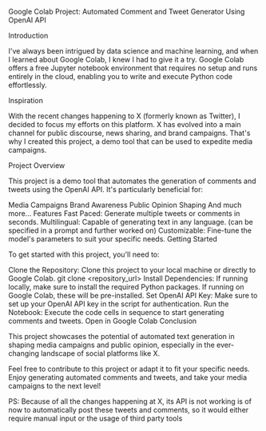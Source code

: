 Google Colab Project: Automated Comment and Tweet Generator Using OpenAI API

Introduction

I've always been intrigued by data science and machine learning, and when I learned about Google Colab, I knew I had to give it a try. Google Colab offers a free Jupyter notebook environment that requires no setup and runs entirely in the cloud, enabling you to write and execute Python code effortlessly.

Inspiration

With the recent changes happening to X (formerly known as Twitter), I decided to focus my efforts on this platform. X has evolved into a main channel for public discourse, news sharing, and brand campaigns. That's why I created this project, a demo tool that can be used to expedite media campaigns.

Project Overview

This project is a demo tool that automates the generation of comments and tweets using the OpenAI API. It's particularly beneficial for:

Media Campaigns
Brand Awareness
Public Opinion Shaping
And much more...
Features
Fast Paced: Generate multiple tweets or comments in seconds.
Multilingual: Capable of generating text in any language. (can be specified in a prompt and further worked on)
Customizable: Fine-tune the model's parameters to suit your specific needs.
Getting Started

To get started with this project, you'll need to:

Clone the Repository: Clone this project to your local machine or directly to Google Colab.
git clone <repository_url>
Install Dependencies: If running locally, make sure to install the required Python packages. If running on Google Colab, these will be pre-installed.
Set OpenAI API Key: Make sure to set up your OpenAI API key in the script for authentication.
Run the Notebook: Execute the code cells in sequence to start generating comments and tweets.
Open in Google Colab
Conclusion

This project showcases the potential of automated text generation in shaping media campaigns and public opinion, especially in the ever-changing landscape of social platforms like X.

Feel free to contribute to this project or adapt it to fit your specific needs. Enjoy generating automated comments and tweets, and take your media campaigns to the next level!

PS: Because of all the changes happening at X, its API is not working is of now to automatically post these tweets and comments, so it would either require manual input or the usage of third party tools
